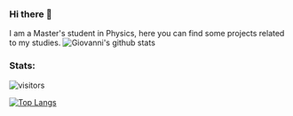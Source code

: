 ### Hi there 👋
I am a Master's student in Physics, here you can find some projects related to my studies.
![Giovanni's github stats](https://github-readme-stats.vercel.app/api?username=giovannicelotto)


### Stats:

![visitors](https://shields-io-visitor-counter.herokuapp.com/badge?page=vanessacerrone&label=Visitors&labelColor=000000&logo=GitHub&logoColor=FFFFFF&color=1D70B8&style=for-the-badge)


[![Top Langs](https://github-readme-stats.vercel.app/api/top-langs/?username=giovannicelotto)](https://github.com/giovannicelotto/github-readme-stats)
<!--
**giovannicelotto/giovannicelotto** is a ✨ _special_ ✨ repository because its `README.md` (this file) appears on your GitHub profile.

Here are some ideas to get you started:

- 🔭 I’m currently working on ...
- 🌱 I’m currently learning ...
- 👯 I’m looking to collaborate on ...
- 🤔 I’m looking for help with ...
- 💬 Ask me about ...
- 📫 How to reach me: ...
- 😄 Pronouns: ...
- ⚡ Fun fact: ...
-->
